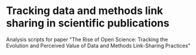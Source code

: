 # Tracking data and methods link sharing in scientific publications
Analysis scripts for paper "The Rise of Open Science: Tracking the Evolution and Perceived Value of Data and Methods Link-Sharing Practices"
